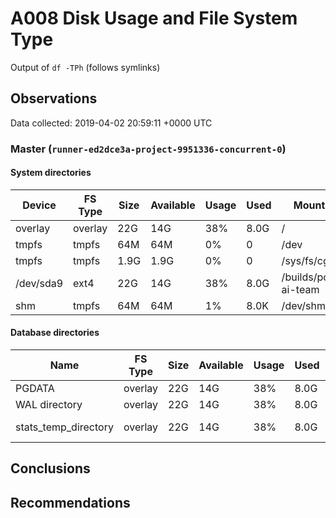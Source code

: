 # A008 Disk Usage and File System Type
Output of `df -TPh` (follows symlinks)

## Observations ##
Data collected: 2019-04-02 20:59:11 +0000 UTC  

    
        
### Master (`runner-ed2dce3a-project-9951336-concurrent-0`) ###

#### System directories ####
Device | FS Type | Size | Available | Usage | Used | Mount Point 
-------|---------|------|-----------|-----|------|-------------
overlay|overlay|22G|14G|38%|8.0G|/
tmpfs|tmpfs|64M|64M|0%|0|/dev
tmpfs|tmpfs|1.9G|1.9G|0%|0|/sys/fs/cgroup
/dev/sda9|ext4|22G|14G|38%|8.0G|/builds/postgres-ai-team
shm|tmpfs|64M|64M|1%|8.0K|/dev/shm


#### Database directories ####
Name | FS Type | Size | Available | Usage | Used | Mount Point | Path | Device
-----|---------|------|-----------|-----|------|-------------|------|-------
PGDATA|overlay|22G|14G|38%|8.0G|/|/var/lib/postgresql/11/main|overlay
WAL directory|overlay|22G|14G|38%|8.0G|/|/var/lib/postgresql/11/main/pg_wal|overlay
stats_temp_directory|overlay|22G|14G|38%|8.0G|/|/var/run/postgresql/11-main.pg_stat_tmp|overlay


        
    




## Conclusions ##

## Recommendations ##
